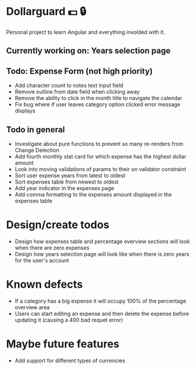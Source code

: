 # Dollarguard :dollar: :lock: 

Personal project to learn Angular and everything involded with it.

## Currently working on: Years selection page

## Todo: Expense Form (not high priority)
- Add character count to notes text input field
- Remove outline from date field when clicking away
- Remove the ability to click in the month title to navigate the calendar
- Fix bug where if user leaves category option clicked error message displays

## Todo in general
- Investigate about pure functions to prevent so many re-renders from Change Detection
- Add fourth monthly stat card for which expense has the highest dollar amount
- Look into moving validations of params to their on validator constraint
- Sort user expense years from latest to oldest
- Sort expenses table from newest to oldest
- Add year indicator in the expenses page
- Add comma formatting to the expenses amount displayed in the expenses table

# Design/create todos
- Design how expenses table and percentage overview sections will look when there are zero expenses
- Design how years selection page will look like when there is zero years for the user's account

# Known defects
- If a category has a big expense it will occupy 100% of the percentage overview area
- Users can start editing an expense and then delete the expense before updating it (causing a 400 bad requet error)

# Maybe future features
- Add support for different types of currencies